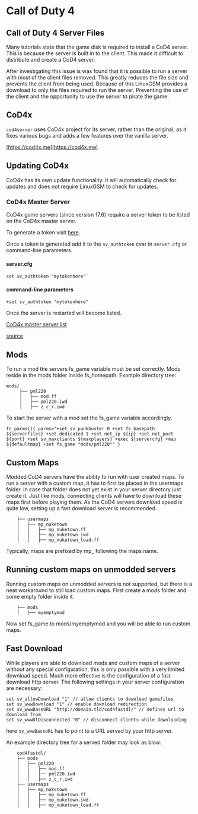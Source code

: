 # Call of Duty 4

## Call of Duty 4 Server Files

Many tutorials state that the game disk is required to install a CoD4 server. This is because the server is built in to the client. This made it difficult to distribute and create a CoD4 server.

After investigating this issue is was found that it is possible to run a server with most of the client files removed. This greatly reduces the file size and prevents the client from being used. Because of this LinuxGSM provides a download to only the files required to run the server. Preventing the use of the client and the opportunity to use the server to pirate the game.

## CoD4x

`cod4server` uses CoD4x project for its server, rather than the original, as it fixes various bugs and adds a few features over the vanilla server.

[https://cod4x.me](https://cod4x.me)

## Updating CoD4x

CoD4x has its own update functionality. It will automatically check for updates and does not require LinuxGSM to check for updates.

### CoD4x Master Server

CoD4x game servers (since version 17.6) require a server token to be listed on the CoD4x master server.

To generate a token visit [here](https://cod4master.cod4x.me/index.php?token_generator=true). 

Once a token is generated add it to the `sv_authtoken` cvar in `server.cfg` or command-line parameters.

#### server.cfg
```
set sv_authtoken "mytokenhere"`
```

#### command-line parameters
```
+set sv_authtoken "mytokenhere"
```

Once the server is restarted will become listed.

[CoD4x master server list](http://cod4master.cod4x.me/)

[source](https://cod4x.me/index.php?/forums/topic/2814-new-requirement-for-cod4-x-servers-to-get-listed-on-masterserver/) 

## Mods 

To run a mod the servers fs_game variable must be set correctly. Mods reside in the mods folder inside fs_homepath.
Example directory tree:
```
mods/                                  
     ├── pml220                         
     │   ├── mod.ff                         
     │   ├── pml220.iwd                     
     │   ├── z_c_r.iwd
```
To start the server with a mod set the fs_game variable accordingly. 

`fn_parms(){
parms="+set sv_punkbuster 0 +set fs_basepath ${serverfiles} +set dedicated 1 +set net_ip ${ip} +set net_port ${port} +set sv_maxclients ${maxplayers} +exec ${servercfg} +map ${defaultmap} +set fs_game "mods/pml220""
}`

## Custom Maps

Modded CoD4 servers have the ability to run with user created maps.
To run a server with a custom map, it has to first be placed in the usermaps folder. In case that folder does not yet exist in your server directory just create it. Just like mods, connecting clients will have to download these maps first before playing them. As the CoD4 servers download speed is quite low, setting up a fast download server is recommended.
```
    ├── usermaps
    │   ├── mp_nuketown
    │   │   ├── mp_nuketown.ff
    │   │   ├── mp_nuketown.iwd
    │   │   ├── mp_nuketown_load.ff
```
Typically, maps are prefixed by mp_ following the maps name.

## Running custom maps on unmodded servers

Running custom maps on unmodded servers is not supported, but there is a neat workaround to still load custom maps. First create a mods folder and some empty folder inside it.
```
    ├── mods
    │   ├── myemptymod
```
Now set fs_game to mods/myemptymod and you will be able to run custom maps.

## Fast Download

While players are able to download mods and custom maps of a server without any special configuration, this is only possible with a very limited download speed. Much more effective is the configuration of a fast download http server.
The following settings in your server configuration are necessary:
```
set sv_allowDownload "1" // allow clients to download gamefiles
set sv_wwwDownload "1" // enable download redirection
set sv_wwwBaseURL "http://domain.tld/cod4fastdl/" // defines url to download from
set sv_wwwDlDisconnected "0" // disconnect clients while downloading
```
here `sv_wwwBaseURL` has to point to a URL served by your http server.

An example directory tree for a served folder may look as blow:
```
    cod4fastdl/
    ├── mods
    │   ├── pml220
    │   │   ├── mod.ff
    │   │   ├── pml220.iwd
    │   │   ├── z_c_r.iwd
    ├── usermaps
    │   ├── mp_nuketown
    │   │   ├── mp_nuketown.ff
    │   │   ├── mp_nuketown.iwd
    │   │   ├── mp_nuketown_load.ff
```    
